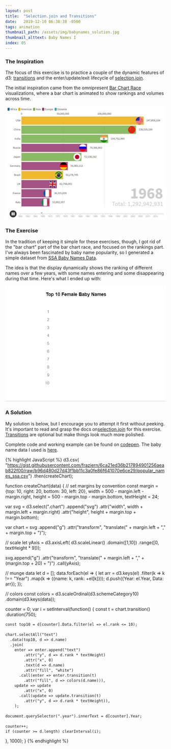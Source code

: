```yaml
---
layout: post
title:  "Selection.join and Transitions"
date:   2019-12-10 06:38:38 -0500
tags: animation
thumbnail_path: /assets/img/babynames_solution.jpg
thumbnail_alttext: Baby Names I
index: 05
---
```

### The Inspiration

The focus of this exercise is to practice a couple of the dynamic features of d3: [transitions](https://github.com/d3/d3-transition) and the enter/update/exit lifecycle of [selection.join](https://observablehq.com/@d3/selection-join).

The initial inspiration came from the omnipresent [Bar Chart Race](https://app.flourish.studio/@flourish/bar-chart-race) visualizations, where a bar chart is animated to show rankings and volumes across time.

![Bar Chart Races](/assets/img/babynames_inspiration.jpg)

### The Exercise

In the tradition of keeping it simple for these exercises, though, I got rid of the "bar chart" part of the bar chart race, and focused on the rankings part. I've always been fascinated by baby name popularity, so I generated a simple dataset from [SSA Baby Names Data](https://www.ssa.gov/oact/babynames/).

The idea is that the display dynamically shows the ranking of different names over a few years, with some names entering and some disappearing during that time. Here's what I ended up with:

![Baby Names](/assets/img/babynames_solution.gif)

### A Solution

My solution is below, but I encourage you to attempt it first without peeking. It's important to read and grasp the docs on[selection.join](https://observablehq.com/@d3/selection-join) for this exercise. [Transitions](https://github.com/d3/d3-transition) are optional but make things look much more polished.

Complete code and working example can be found on [codepen](https://codepen.io/fraziern/pen/vYEmyvx). The baby name data I used is [here](https://gist.githubusercontent.com/fraziern/6ca21ed36b217894901256aeab822f00/raw/b96d480d27d43f1bb11c3a0fe86f641070e6ce29/popular_names_ssa.csv).

{% highlight JavaScript %}
d3.csv( "https://gist.githubusercontent.com/fraziern/6ca21ed36b217894901256aeab822f00/raw/b96d480d27d43f1bb11c3a0fe86f641070e6ce29/popular_names_ssa.csv")
.then(createChart);

function createChart(data) {
  // set margins by convention
  const margin = {top: 10, right: 20, bottom: 30, left: 20},
      width = 500 - margin.left - margin.right,
      height = 500 - margin.top - margin.bottom,
      textHeight = 24;

  var svg = d3.select(".chart")
    .append("svg")
      .attr("width", width + margin.left + margin.right)
      .attr("height", height + margin.top + margin.bottom);
  
  var chart = svg
    .append("g")
      .attr("transform", "translate(" + margin.left + "," + margin.top + ")");
  
  // scale
  let yAxis = d3.axisLeft(
    d3.scaleLinear()
    .domain([1,10])
    .range([0, textHeight * 9]));
  
  svg.append("g")
    .attr("transform", "translate(" + margin.left + "," + (margin.top + 20) + ")")
    .call(yAxis);
                         
  // munge data
  let d = [];
  data.forEach(el => {
    let arr = d3.keys(el)
      .filter(k => k !== "Year")
      .map(k => ({name: k, rank: +el[k]}));
    d.push({Year: el.Year, Data: arr});
  });
  
  // colors
  const colors = d3.scaleOrdinal(d3.schemeCategory10)
    .domain(d3.keys(data));
    
  counter = 0;
  var i = setInterval(function() {
    const t = chart.transition()
        .duration(750);

    const top10 = d[counter].Data.filter(el => el.rank <= 10);
    
    chart.selectAll("text")
      .data(top10, d => d.name)
      .join(
        enter => enter.append("text")
            .attr("y", d => d.rank * textHeight)
            .attr("x", 0)
            .text(d => d.name)
            .attr("fill", "white")
          .call(enter => enter.transition(t)
            .attr("fill", d => colors(d.name))),
        update => update
            .attr("x", 0)
          .call(update => update.transition(t)
            .attr("y", d => d.rank * textHeight)),
        );
    
    document.querySelector(".year").innerText = d[counter].Year;
    
    counter++;
    if (counter >= d.length) clearInterval(i);
    
  }, 1000);
}
{% endhighlight %}